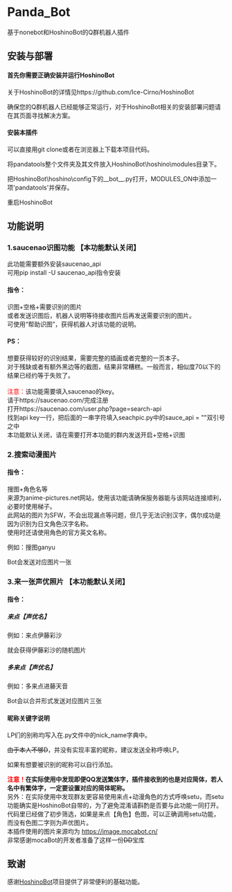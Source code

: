 # Panda_Bot
基于nonebot和HoshinoBot的Q群机器人插件

## 安装与部署

#### 首先你需要正确安装并运行HoshinoBot
关于HoshinoBot的详情见https://github.com/Ice-Cirno/HoshinoBot

确保您的Q群机器人已经能够正常运行，对于HoshinoBot相关的安装部署问题请在其页面寻找解决方案。

#### 安装本插件
可以直接用git clone或者在浏览器上下载本项目代码。

将pandatools整个文件夹及其文件放入HoshinoBot\hoshino\modules目录下。

把HoshinoBot\hoshino\config下的__bot__.py打开，MODULES_ON中添加一项'pandatools'并保存。

重启HoshinoBot


## 功能说明
### 1.saucenao识图功能 【本功能默认关闭】
此功能需要额外安装saucenao_api<br />
可用pip install -U saucenao_api指令安装
#### 指令：
识图+空格+需要识别的图片<br />
或者发送识图后，机器人说明等待接收图片后再发送需要识别的图片。<br />
可使用“帮助识图”，获得机器人对该功能的说明。<br />
#### PS：
想要获得较好的识别结果，需要完整的插画或者完整的一页本子。<br />
对于残缺或者有额外黑边等的截图，结果非常糟糕。一般而言，相似度70以下的结果已经约等于失败了。<br />
<br />
<font color=Red>注意：</font>该功能需要填入saucenao的key。<br />
请于https://saucenao.com/完成注册<br />
打开https://saucenao.com/user.php?page=search-api<br />
找到api key一行，把后面的一串字符填入seachpic.py中的sauce_api = ""双引号之中<br />
本功能默认关闭，请在需要打开本功能的群内发送开启+空格+识图


### 2.搜索动漫图片
#### 指令：
搜图+角色名等<br />
来源为anime-pictures.net网站，使用该功能请确保服务器能与该网站连接顺利，必要时使用梯子。<br />
此网站的图片为SFW，不会出现漏点等问题，但几乎无法识别汉字，偶尔成功是因为识别为日文角色汉字名称。<br />
使用时还请使用角色的官方英文名称。<br />

例如：搜图ganyu<br />

Bot会发送对应图片一张<br />

### 3.来一张声优照片 【本功能默认关闭】
#### 指令：
##### 来点【声优名】

例如：来点伊藤彩沙

就会获得伊藤彩沙的随机图片

##### 多来点【声优名】

例如：多来点进藤天音

Bot会以合并形式发送对应图片三张

#### 昵称关键字说明

LP们的别称均写入在.py文件中的nick_name字典中。

~~由于本人不够D~~，并没有实现丰富的昵称，建议发送全称呼唤LP。

如果有想要被识别的昵称可以自行添加。

**<font color=Red>注意！</font>在实际使用中发现即便QQ发送繁体字，插件接收到的也是对应简体，若人名中有繁体字，一定要设置对应的简体昵称。**<br />
另外：在实际使用中发现群友更容易使用来点+动漫角色的方式呼唤setu，而setu功能确实是HoshinoBot自带的，为了避免混淆请斟酌是否要与此功能一同打开。<br />
代码里已经做了初步筛选，如果是来点【角色】色图，可以正确调用setu功能，而没有色图二字则为声优图片。<br />
本插件使用的图片来源均为 https://image.mocabot.cn/ <br />
非常感谢mocaBot的开发者准备了这样一份~~DD~~宝库


## 致谢


感谢[HoshinoBot](https://github.com/Ice-Cirno/HoshinoBot)项目提供了非常便利的基础功能。
